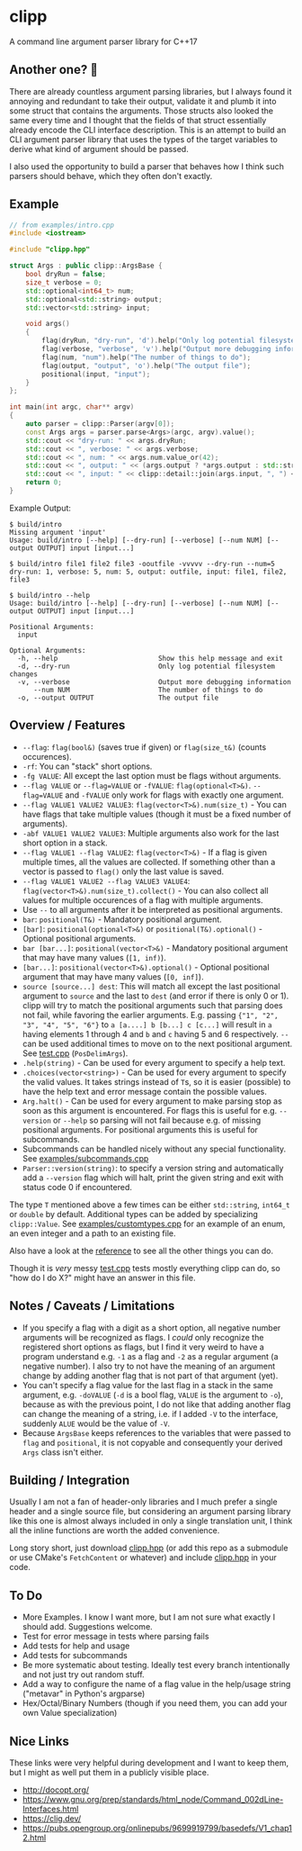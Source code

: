 # clipp
A command line argument parser library for C++17

## Another one? 🤨
There are already countless argument parsing libraries, but I always found it annoying and redundant to take their output, validate it and plumb it into some struct that contains the arguments. Those structs also looked the same every time and I thought that the fields of that struct essentially already encode the CLI interface description. This is an attempt to build an CLI argument parser library that uses the types of the target variables to derive what kind of argument should be passed.

I also used the opportunity to build a parser that behaves how I think such parsers should behave, which they often don't exactly.

## Example
```cpp
// from examples/intro.cpp
#include <iostream>

#include "clipp.hpp"

struct Args : public clipp::ArgsBase {
    bool dryRun = false;
    size_t verbose = 0;
    std::optional<int64_t> num;
    std::optional<std::string> output;
    std::vector<std::string> input;

    void args()
    {
        flag(dryRun, "dry-run", 'd').help("Only log potential filesystem changes");
        flag(verbose, "verbose", 'v').help("Output more debugging information");
        flag(num, "num").help("The number of things to do");
        flag(output, "output", 'o').help("The output file");
        positional(input, "input");
    }
};

int main(int argc, char** argv)
{
    auto parser = clipp::Parser(argv[0]);
    const Args args = parser.parse<Args>(argc, argv).value();
    std::cout << "dry-run: " << args.dryRun;
    std::cout << ", verbose: " << args.verbose;
    std::cout << ", num: " << args.num.value_or(42);
    std::cout << ", output: " << (args.output ? *args.output : std::string("<none>"));
    std::cout << ", input: " << clipp::detail::join(args.input, ", ") << std::endl;
    return 0;
}
```

Example Output:

```shell
$ build/intro
Missing argument 'input'
Usage: build/intro [--help] [--dry-run] [--verbose] [--num NUM] [--output OUTPUT] input [input...]

$ build/intro file1 file2 file3 -ooutfile -vvvvv --dry-run --num=5
dry-run: 1, verbose: 5, num: 5, output: outfile, input: file1, file2, file3

$ build/intro --help
Usage: build/intro [--help] [--dry-run] [--verbose] [--num NUM] [--output OUTPUT] input [input...]

Positional Arguments:
  input

Optional Arguments:
  -h, --help                         Show this help message and exit
  -d, --dry-run                      Only log potential filesystem changes
  -v, --verbose                      Output more debugging information
      --num NUM                      The number of things to do
  -o, --output OUTPUT                The output file
```

## Overview / Features
* `--flag`: `flag(bool&)` (saves true if given) or `flag(size_t&)` (counts occurences).
* `-rf`: You can "stack" short options.
* `-fg VALUE`: All except the last option must be flags without arguments.
* `--flag VALUE` or `--flag=VALUE` or `-fVALUE`: `flag(optional<T>&)`. `--flag=VALUE` and `-fVALUE` only work for flags with exactly one argument.
* `--flag VALUE1 VALUE2 VALUE3`: `flag(vector<T>&).num(size_t)` - You can have flags that take multiple values (though it must be a fixed number of arguments).
* `-abf VALUE1 VALUE2 VALUE3`: Multiple arguments also work for the last short option in a stack.
* `--flag VALUE1 --flag VALUE2`: `flag(vector<T>&)` - If a flag is given multiple times, all the values are collected. If something other than a vector is passed to `flag()` only the last value is saved.
* `--flag VALUE1 VALUE2 --flag VALUE3 VALUE4`: `flag(vector<T>&).num(size_t).collect()` - You can also collect all values for multiple occurences of a flag with multiple arguments.
* Use `--` to all arguments after it be interpreted as positional arguments.
* `bar`: `positional(T&)` - Mandatory positional argument.
* `[bar]`: `positional(optional<T>&)` or `positional(T&).optional()` - Optional positional arguments.
* `bar [bar...]`: `positional(vector<T>&)` - Mandatory positional argument that may have many values (`[1, inf)`).
* `[bar...]`: `positional(vector<T>&).optional()` - Optional positional argument that may have many values (`[0, inf]`).
* `source [source...] dest`: This will match all except the last positional argument to `source` and the last to `dest` (and error if there is only 0 or 1). clipp will try to match the positional arguments such that parsing does not fail, while favoring the earlier arguments. E.g. passing `{"1", "2", "3", "4", "5", "6"}` to `a [a....] b [b...] c [c...]` will result in `a` having elements 1 through 4 and `b` and `c` having 5 and 6 respectively. `--` can be used additional times to move on to the next positional argument. See [test.cpp](./test.cpp) (`PosDelimArgs`).
* `.help(string)` - Can be used for every argument to specify a help text.
* `.choices(vector<string>)` - Can be used for every argument to specify the valid values. It takes strings instead of `T`s, so it is easier (possible) to have the help text and error message contain the possible values.
* `Arg.halt()` - Can be used for every argument to make parsing stop as soon as this argument is encountered. For flags this is useful for e.g. `--version` or `--help` so parsing will not fail because e.g. of missing positional arguments. For positional arguments this is useful for subcommands.
* Subcommands can be handled nicely without any special functionality. See [examples/subcommands.cpp](./examples/subcommands.cpp)
* `Parser::version(string)`: to specify a version string and automatically add a `--version` flag which will halt, print the given string and exit with status code 0 if encountered.

The type `T` mentioned above a few times can be either `std::string`, `int64_t` or `double` by default. Additional types can be added by specializing `clipp::Value`. See [examples/customtypes.cpp](./examples/customtypes.cpp) for an example of an enum, an even integer and a path to an existing file.

Also have a look at the [reference](./reference.md) to see all the other things you can do.

Though it is *very* messy [test.cpp](./test.cpp) tests mostly everything clipp can do, so "how do I do X?" might have an answer in this file.

## Notes / Caveats / Limitations
* If you specify a flag with a digit as a short option, all negative number arguments will be recognized as flags. I *could* only recognize the registered short options as flags, but I find it very weird to have a program understand e.g. `-1` as a flag and `-2` as a regular argument (a negative number). I also try to not have the meaning of an argument change by adding another flag that is not part of that argument (yet).
* You can't specify a flag value for the last flag in a stack in the same argument, e.g. `-doVALUE` (`-d` is a bool flag, `VALUE` is the argument to `-o`), because as with the previous point, I do not like that adding another flag can change the meaning of a string, i.e. if I added `-V` to the interface, suddenly `ALUE` would be the value of `-V`.
* Because `ArgsBase` keeps references to the variables that were passed to `flag` and `positional`, it is not copyable and consequently your derived `Args` class isn't either.

## Building / Integration
Usually I am not a fan of header-only libraries and I much prefer a single header and a single source file, but considering an argument parsing library like this one is almost always included in only a single translation unit, I think all the inline functions are worth the added convenience.

Long story short, just download [clipp.hpp](./clipp.hpp) (or add this repo as a submodule or use CMake's `FetchContent` or whatever) and include [clipp.hpp](./clipp.hpp) in your code.

## To Do
* More Examples. I know I want more, but I am not sure what exactly I should add. Suggestions welcome.
* Test for error message in tests where parsing fails
* Add tests for help and usage
* Add tests for subcommands
* Be more systematic about testing. Ideally test every branch intentionally and not just try out random stuff.
* Add a way to configure the name of a flag value in the help/usage string ("metavar" in Python's argparse)
* Hex/Octal/Binary Numbers (though if you need them, you can add your own Value specialization)

## Nice Links
These links were very helpful during development and I want to keep them, but I might as well put them in a publicly visible place.
* http://docopt.org/
* https://www.gnu.org/prep/standards/html_node/Command_002dLine-Interfaces.html
* https://clig.dev/
* https://pubs.opengroup.org/onlinepubs/9699919799/basedefs/V1_chap12.html
